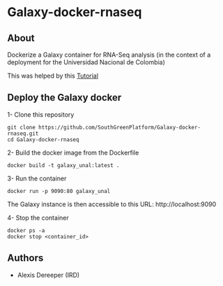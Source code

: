 # Galaxy-docker-rnaseq

## About

Dockerize a Galaxy container for RNA-Seq analysis (in the context of a deployment for the Universidad Nacional de Colombia)

This was helped by this [Tutorial](https://depot.galaxyproject.org/hub/attachments/events/2021-05-gr4-tool-devs/gr4-tool-devs-docker.pdf)

## Deploy the Galaxy docker

1- Clone this repository

```
git clone https://github.com/SouthGreenPlatform/Galaxy-docker-rnaseq.git
cd Galaxy-docker-rnaseq
```

2- Build the docker image from the Dockerfile

```
docker build -t galaxy_unal:latest .
```

3- Run the container

```
docker run -p 9090:80 galaxy_unal
```

The Galaxy instance is then accessible to this URL: http://localhost:9090


4- Stop the container

```
docker ps -a
docker stop <container_id>
```


## Authors

* Alexis Dereeper (IRD)
